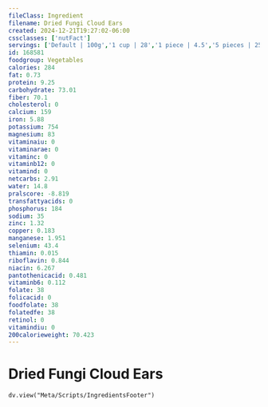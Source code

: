 ```yaml
---
fileClass: Ingredient
filename: Dried Fungi Cloud Ears
created: 2024-12-21T19:27:02-06:00
cssclasses: ['nutFact']
servings: ['Default | 100g','1 cup | 28','1 piece | 4.5','5 pieces | 25']
id: 168581
foodgroup: Vegetables
calories: 284
fat: 0.73
protein: 9.25
carbohydrate: 73.01
fiber: 70.1
cholesterol: 0
calcium: 159
iron: 5.88
potassium: 754
magnesium: 83
vitaminaiu: 0
vitaminarae: 0
vitaminc: 0
vitaminb12: 0
vitamind: 0
netcarbs: 2.91
water: 14.8
pralscore: -8.819
transfattyacids: 0
phosphorus: 184
sodium: 35
zinc: 1.32
copper: 0.183
manganese: 1.951
selenium: 43.4
thiamin: 0.015
riboflavin: 0.844
niacin: 6.267
pantothenicacid: 0.481
vitaminb6: 0.112
folate: 38
folicacid: 0
foodfolate: 38
folatedfe: 38
retinol: 0
vitamindiu: 0
200calorieweight: 70.423
---
```


# Dried Fungi Cloud Ears

```dataviewjs
dv.view("Meta/Scripts/IngredientsFooter")
```